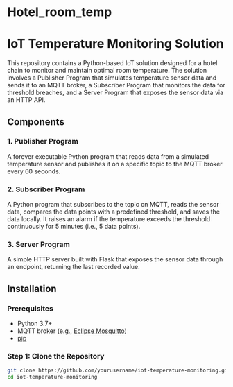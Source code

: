 # Hotel_room_temp
 
 # IoT Temperature Monitoring Solution

This repository contains a Python-based IoT solution designed for a hotel chain to monitor and maintain optimal room temperature. The solution involves a Publisher Program that simulates temperature sensor data and sends it to an MQTT broker, a Subscriber Program that monitors the data for threshold breaches, and a Server Program that exposes the sensor data via an HTTP API.

## Components

### 1. Publisher Program
A forever executable Python program that reads data from a simulated temperature sensor and publishes it on a specific topic to the MQTT broker every 60 seconds.

### 2. Subscriber Program
A Python program that subscribes to the topic on MQTT, reads the sensor data, compares the data points with a predefined threshold, and saves the data locally. It raises an alarm if the temperature exceeds the threshold continuously for 5 minutes (i.e., 5 data points).

### 3. Server Program
A simple HTTP server built with Flask that exposes the sensor data through an endpoint, returning the last recorded value.

## Installation

### Prerequisites
- Python 3.7+
- MQTT broker (e.g., [Eclipse Mosquitto](https://mosquitto.org/))
- [pip](https://pip.pypa.io/en/stable/)

### Step 1: Clone the Repository
```bash
git clone https://github.com/yourusername/iot-temperature-monitoring.git
cd iot-temperature-monitoring
